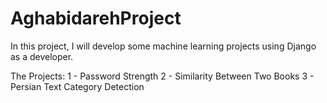 # AghabidarehProject
In this project, I will develop some machine learning projects using Django as a developer.

The Projects:
1 - Password Strength
2 - Similarity Between Two Books
3 - Persian Text Category Detection
